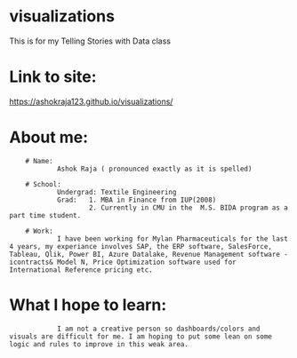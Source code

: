 # visualizations
This is for my Telling Stories with Data class
# Link to site:
https://ashokraja123.github.io/visualizations/
# About me:
        # Name: 
                Ashok Raja ( pronounced exactly as it is spelled)

        # School: 
                Undergrad: Textile Engineering
                Grad:   1. MBA in Finance from IUP(2008)
                        2. Currently in CMU in the  M.S. BIDA program as a part time student.
              
        # Work: 
                I have been working for Mylan Pharmaceuticals for the last 4 years, my experiance involves SAP, the ERP software, SalesForce, Tableau, Qlik, Power BI, Azure Datalake, Revenue Management software - icontracts& Model N, Price Optimization software used for International Reference pricing etc. 

# What I hope to learn:
                I am not a creative person so dashboards/colors and visuals are difficult for me. I am hoping to put some lean on some logic and rules to improve in this weak area.
